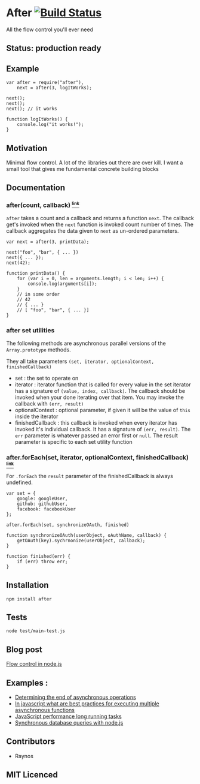 # After [![Build Status][1]][2]

All the flow control you'll ever need

## Status: production ready

## Example

    var after = require("after"),
    	next = after(3, logItWorks);

    next();
    next();
    next(); // it works

    function logItWorks() {
    	console.log("it works!");
    }

## Motivation 

Minimal flow control. A lot of the libraries out there are over kill. I want a small tool that gives me fundamental concrete building blocks

## Documentation

### after(count, callback) <a name="after" href="#after"><small><sup>link</sup></small></a>

`after` takes a count and a callback and returns a function `next`. The callback get's invoked when the `next` function is invoked count number of times. The callback aggregates the data given to `next` as un-ordered parameters.

	var next = after(3, printData);

	next("foo", "bar", { ... })
	next({ ... });
	next(42);

	function printData() {
		for (var i = 0, len = arguments.length; i < len; i++) {
			console.log(arguments[i]);	
		}
		// in some order
		// 42
		// { ... }
		// [ "foo", "bar", { ... }]
	}

### after set utilities

The following methods are asynchronous parallel versions of the `Array.prototype` methods.

They all take parameters `(set, iterator, optionalContext, finishedCallback)`

 - set : the set to operate on
 - iterator : iterator function that is called for every value in the set
 	iterator has a signature of `(value, index, callback)`. The callback should be 
 	invoked when your done iterating over that item. You may invoke the callback with
 	`(err, result)`
 - optionalContext : optional parameter, if given it will be the value of `this` 
 	inside the iterator
 - finishedCallback : this callback is invoked when every iterator has invoked it's
 	individual callback. It has a signature of `(err, result)`. The `err` parameter
 	is whatever passed an error first or `null`. The result parameter is specific
 	to each set utility function

### after.forEach(set, iterator, optionalContext, finishedCallback) <a name="after.forEach" href="#after.forEach"><small><sup>link</sup></small></a>

For `.forEach` the `result` parameter of the finishedCallback is always undefined.

	var set = {
		google: googleUser,
		github: githubUser,
		facebook: facebookUser
	};

	after.forEach(set, synchronizeOAuth, finished)

	function synchronizeOAuth(userObject, oAuthName, callback) {
		getOAuth(key).sychrnonize(userObject, callback);
	}

	function finished(err) {
		if (err) throw err;
	}

## Installation

`npm install after`

## Tests

`node test/main-test.js`

## Blog post

[Flow control in node.js][3]

## Examples :

 - [Determining the end of asynchronous operations][4]
 - [In javascript what are best practices for executing multiple asynchronous functions][5]
 - [JavaScript performance long running tasks][6]
 - [Synchronous database queries with node.js][7]

## Contributors

 - Raynos

## MIT Licenced

  [1]: https://secure.travis-ci.org/Raynos/after.js.png
  [2]: http://travis-ci.org/Raynos/after.js
  [3]: http://raynos.org/blog/2/Flow-control-in-node.js
  [4]: http://stackoverflow.com/questions/6852059/determining-the-end-of-asynchronous-operations-javascript/6852307#6852307
  [5]: http://stackoverflow.com/questions/6869872/in-javascript-what-are-best-practices-for-executing-multiple-asynchronous-functi/6870031#6870031
  [6]: http://stackoverflow.com/questions/6864397/javascript-performance-long-running-tasks/6889419#6889419
  [7]: http://stackoverflow.com/questions/6597493/synchronous-database-queries-with-node-js/6620091#6620091